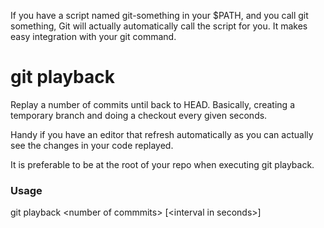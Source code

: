 If you have a script named git-something in your $PATH, and you call git something, 
Git will actually automatically call the script for you. It makes easy integration with your git command.

# git playback
Replay a number of commits until back to HEAD. Basically, creating a temporary branch and doing a checkout every given seconds.

Handy if you have an editor that refresh automatically as you can actually see the changes in your code replayed.

It is preferable to be at the root of your repo when executing git playback.

### Usage
git playback &lt;number of commmits> [&lt;interval in seconds>]